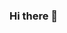 ### Hi there 👋

<!--
**Hazjel/Hazjel** is a ✨ _special_ ✨ repository because its `README.md` (this file) appears on your GitHub profile.

Here are some ideas to get you started:

- 🌱 I’m currently learning HTML, CSS, and Javascript
- 😄 Pronouns: He/him
